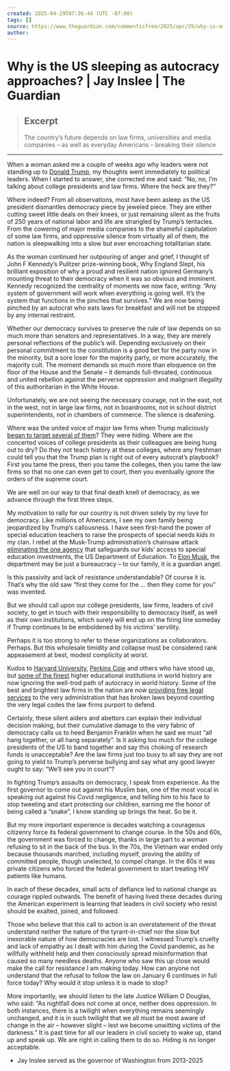 ```yaml
---
created: 2025-04-29T07:26:44 (UTC -07:00)
tags: []
source: https://www.theguardian.com/commentisfree/2025/apr/29/why-is-america-sleeping-as-autocracy-approaches
author: 
---
```


# Why is the US sleeping as autocracy approaches? | Jay Inslee | The Guardian

> ## Excerpt
> The country’s future depends on law firms, universities and media companies – as well as everyday Americans – breaking their silence

---
When a woman asked me a couple of weeks ago why leaders were not standing up to [Donald Trump](https://www.theguardian.com/us-news/donaldtrump), my thoughts went immediately to political leaders. When I started to answer, she corrected me and said: “No, no, I’m talking about college presidents and law firms. Where the heck are they?”

Where indeed? From all observations, most have been asleep as the US president dismantles democracy piece by jeweled piece. They are either cutting sweet little deals on their knees, or just remaining silent as the fruits of 250 years of national labor and life are strangled by Trump’s tentacles. From the cowering of major media companies to the shameful capitulation of some law firms, and oppressive silence from virtually all of them, the nation is sleepwalking into a slow but ever encroaching totalitarian state.

As the woman continued her outpouring of anger and grief, I thought of John F Kennedy’s Pulitzer prize-winning book, Why England Slept, his brilliant exposition of why a proud and resilient nation ignored Germany’s mounting threat to their democracy when it was so obvious and imminent. Kennedy recognized the centrality of moments we now face, writing: “Any system of government will work when everything is going well. It’s the system that functions in the pinches that survives.” We are now being pinched by an autocrat who eats laws for breakfast and will not be stopped by any internal restraint.

Whether our democracy survives to preserve the rule of law depends on so much more than senators and representatives. In a way, they are merely personal reflections of the public’s will. Depending exclusively on their personal commitment to the constitution is a good bet for the party now in the minority, but a sore loser for the majority party, or more accurately, the majority cult. The moment demands so much more than eloquence on the floor of the House and the Senate – it demands full-throated, continuous and united rebellion against the perverse oppression and malignant illegality of this authoritarian in the White House.

Unfortunately, we are not seeing the necessary courage, not in the east, not in the west, not in large law firms, not in boardrooms, not in school district superintendents, not in chambers of commerce. The silence is deafening.

Where was the united voice of major law firms when Trump maliciously [began to target several of them](https://www.theguardian.com/us-news/2025/apr/11/trump-law-firms-pro-bono-deal)? They were hiding. Where are the concerted voices of college presidents as their colleagues are being hung out to dry? Do they not teach history at these colleges, where any freshman could tell you that the Trump plan is right out of every autocrat’s playbook? First you tame the press, then you tame the colleges, then you tame the law firms so that no one can even get to court, then you eventually ignore the orders of the supreme court.

We are well on our way to that final death knell of democracy, as we advance through the first three steps.

My motivation to rally for our country is not driven solely by my love for democracy. Like millions of Americans, I see my own family being jeopardized by Trump’s callousness. I have seen first-hand the power of special education teachers to raise the prospects of special needs kids in my clan. I rebel at the Musk-Trump administration’s chainsaw attack [eliminating the one agency](https://www.theguardian.com/us-news/2025/mar/20/trump-executive-order-education-department) that safeguards our kids’ access to special education investments, the US Department of Education. To [Elon Musk](https://www.theguardian.com/technology/elon-musk), the department may be just a bureaucracy – to our family, it is a guardian angel.

Is this passivity and lack of resistance understandable? Of course it is. That’s why the old saw “first they come for the … then they come for you” was invented.

But we should call upon our college presidents, law firms, leaders of civil society, to get in touch with their responsibility to democracy itself, as well as their own institutions, which surely will end up on the firing line someday if Trump continues to be emboldened by his victims’ servility.

Perhaps it is too strong to refer to these organizations as collaborators. Perhaps. But this wholesale timidity and collapse must be considered rank appeasement at best, modest complicity at worst.

Kudos to [Harvard University](https://www.theguardian.com/education/2025/apr/21/harvard-sues-trump-administration), [Perkins Coie](https://www.theguardian.com/us-news/2025/apr/11/trump-law-firms-pro-bono-deal) and others who have stood up, but [some of the finest](https://www.theguardian.com/us-news/2025/mar/21/columbia-university-funding-trump-demands) higher educational institutions in world history are now ignoring the well-trod path of autocracy in world history. Some of the best and brightest law firms in the nation are now [providing free legal services](https://www.theguardian.com/us-news/2025/apr/02/trump-law-firm-executive-order) to the very administration that has broken laws beyond counting the very legal codes the law firms purport to defend.

Certainly, these silent aiders and abettors can explain their individual decision making, but their cumulative damage to the very fabric of democracy calls us to heed Benjamin Franklin when he said we must “all hang together, or all hang separately”. Is it asking too much for the college presidents of the US to band together and say this choking of research funds is unacceptable? Are the law firms just too busy to all say they are not going to yield to Trump’s perverse bullying and say what any good lawyer ought to say: “We’ll see you in court”?

In fighting Trump’s assaults on democracy, I speak from experience. As the first governor to come out against his Muslim ban, one of the most vocal in speaking out against his Covid negligence, and telling him to his face to stop tweeting and start protecting our children, earning me the honor of being called a “snake”, I know standing up brings the heat. So be it.

But my more important experience is decades watching a courageous citizenry force its federal government to change course. In the 50s and 60s, the government was forced to change, thanks in large part to a woman refusing to sit in the back of the bus. In the 70s, the Vietnam war ended only because thousands marched, including myself, proving the ability of committed people, though unelected, to compel change. In the 80s it was private citizens who forced the federal government to start treating HIV patients like humans.

In each of these decades, small acts of defiance led to national change as courage rippled outwards. The benefit of having lived these decades during the American experiment is learning that leaders in civil society who resist should be exalted, joined, and followed.

Those who believe that this call to action is an overstatement of the threat understand neither the nature of the tyrant-in-chief nor the slow but inexorable nature of how democracies are lost. I witnessed Trump’s cruelty and lack of empathy as I dealt with him during the Covid pandemic, as he willfully withheld help and then consciously spread misinformation that caused so many needless deaths. Anyone who saw this up close would make the call for resistance I am making today. How can anyone not understand that the refusal to follow the law on January 6 continues in full force today? Why would it stop unless it is made to stop?

More importantly, we should listen to the late Justice William O Douglas, who said: “As nightfall does not come at once, neither does oppression. In both instances, there is a twilight when everything remains seemingly unchanged, and it is in such twilight that we all must be most aware of change in the air – however slight – lest we become unwitting victims of the darkness.” It is past time for all our leaders in civil society to wake up, stand up and speak up. We are right in calling them to do so. Hiding is no longer acceptable.

-   Jay Inslee served as the governor of Washington from 2013-2025
